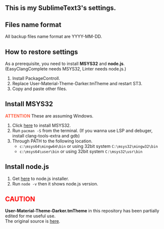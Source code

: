 This is my SublimeText3's settings.
-------------------------------------

Files name format
-------------------------
All backup files name format are YYYY-MM-DD.

How to restore settings
-------------------------
As a prerequisite, you need to install __MSYS32__ and __node.js__. (EasyClangComplete needs MSYS32, Linter needs node.js.)

1. Install PackageControll.
2. Replace User-Material-Theme-Darker.tmTheme and restart ST3.
3. Copy and paste other files.

Install MSYS32
-------------------------
<font color="Tomato">__ATTENTION__</font> These are assuming Windows.

1. Click [here](https://www.msys2.org/) to install MSYS32.
2. Run ``pacman -S`` from the terminal. (If you wanna use LSP and debuger, install clang-tools-extra and gdb)
3. Through PATH to the following location.
	* ``c:\msys64\mingw64\bin`` or using 32bit system ``C:\msys32\mingw32\bin``
	* ``c:\msys64\user\bin`` or using 32bit system ``C:\msys32\usr\bin``

Install node.js
----------------------
1. Get [here](https://nodejs.org/) to node.js installer.
2. Run ``node -v`` then it shows node.js version.

<font color="Red">CAUTION</font>
---------------------------
__User-Material-Theme-Darker.tmTheme__ in this repository has been partially edited for me useful use.  
The original source is [here](https://packagecontrol.io/packages/Material%20Theme).